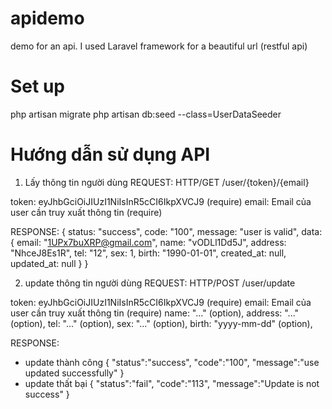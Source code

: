 # apidemo
demo for an api. I used Laravel framework for a beautiful url (restful api)
# Set up
php artisan migrate
php artisan db:seed --class=UserDataSeeder
# Hướng dẫn sử dụng API
1. Lấy thông tin người dùng
REQUEST:
HTTP/GET
/user/{token}/{email}

token: eyJhbGciOiJIUzI1NiIsInR5cCI6IkpXVCJ9 (require)
email: Email của user cần truy xuất thông tin (require)

RESPONSE:
{
    status: "success",
    code: "100",
    message: "user is valid",
    data: {
        email: "1UPx7buXRP@gmail.com",
        name: "vODLl1Dd5J",
        address: "NhceJ8Es1R",
        tel: "12",
        sex: 1,
        birth: "1990-01-01",
        created_at: null,
        updated_at: null
    }
}

2. update thông tin người dùng
REQUEST:
HTTP/POST
/user/update

token: eyJhbGciOiJIUzI1NiIsInR5cCI6IkpXVCJ9 (require)
email: Email của user cần truy xuất thông tin (require)
name: "..." (option),
address: "..." (option),
tel: "..." (option),
sex: "..." (option),
birth: "yyyy-mm-dd" (option),


RESPONSE:
- update thành công
{
    "status":"success",
    "code":"100",
    "message":"use updated successfully"
}
- update thất bại
{
    "status":"fail",
    "code":"113",
    "message":"Update is not success"
}
